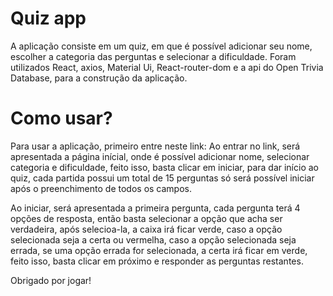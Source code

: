 # Quiz app

A aplicação consiste em um quiz, em que é possível adicionar seu nome, escolher a categoria das perguntas e selecionar a dificuldade. Foram utilizados React, axios, Material Ui, React-router-dom e a api do Open Trivia Database, para a construção da aplicação.

# Como usar?

Para usar a aplicação, primeiro entre neste link:
Ao entrar no link, será apresentada a página inícial, onde é possível adicionar nome, selecionar categoria e dificuldade, feito isso, basta clicar em iniciar, para dar início ao quiz, cada partida possui um total de 15 perguntas só será possível iniciar após o preenchimento de todos os campos.

Ao iniciar, será apresentada a primeira pergunta, cada pergunta terá 4 opções de resposta, então basta selecionar a opção que acha ser verdadeira, após selecioa-la, a caixa irá ficar verde, caso a opção selecionada seja a certa ou vermelha, caso a opção selecionada seja errada, se uma opção errada for selecionada, a certa irá ficar em verde, feito isso, basta clicar em próximo e responder as perguntas restantes.

Obrigado por jogar!
